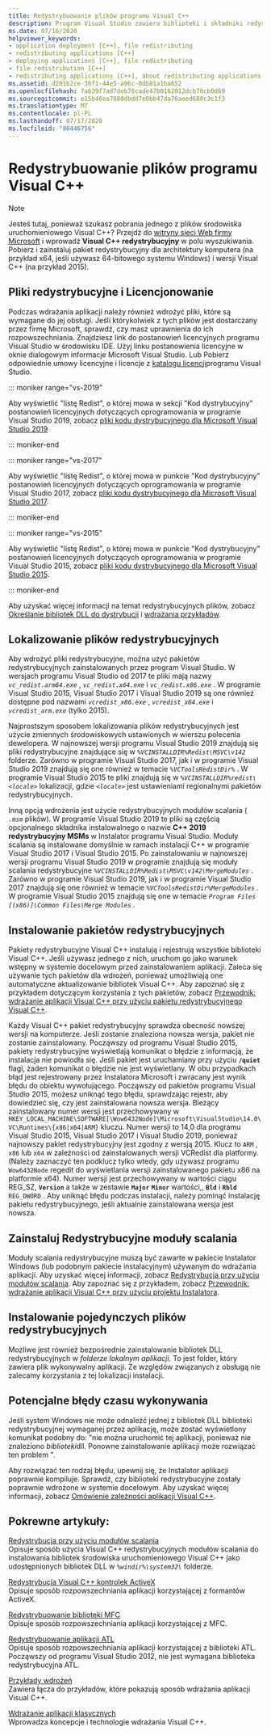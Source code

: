 ```yaml
---
title: Redystrybuowanie plików programu Visual C++
description: Program Visual Studio zawiera biblioteki i składniki redystrybucyjne, które można wdrożyć za pomocą aplikacji.
ms.date: 07/16/2020
helpviewer_keywords:
- application deployment [C++], file redistributing
- redistributing applications [C++]
- deploying applications [C++], file redistributing
- file redistribution [C++]
- redistributing applications [C++], about redistributing applications
ms.assetid: d201b2ce-36f1-44e5-a96c-0db81a1ba652
ms.openlocfilehash: 7a639f7ad7deb76cade47b0162012dcb70cb0d69
ms.sourcegitcommit: e15b46ea7888dbdd7e0bb47da76aeed680c3c1f3
ms.translationtype: MT
ms.contentlocale: pl-PL
ms.lasthandoff: 07/17/2020
ms.locfileid: "86446756"
---
```

# <a name="redistributing-visual-c-files"></a>Redystrybuowanie plików programu Visual C++

> [!NOTE]
> Jesteś tutaj, ponieważ szukasz pobrania jednego z plików środowiska uruchomieniowego Visual C++? Przejdź do [witryny sieci Web firmy Microsoft](https://www.microsoft.com/) i wprowadź **Visual C++ redystrybucyjny** w polu wyszukiwania. Pobierz i zainstaluj pakiet redystrybucyjny dla architektury komputera (na przykład x64, jeśli używasz 64-bitowego systemu Windows) i wersji Visual C++ (na przykład 2015).

## <a name="redistributable-files-and-licensing"></a>Pliki redystrybucyjne i Licencjonowanie

Podczas wdrażania aplikacji należy również wdrożyć pliki, które są wymagane do jej obsługi. Jeśli którykolwiek z tych plików jest dostarczany przez firmę Microsoft, sprawdź, czy masz uprawnienia do ich rozpowszechniania. Znajdziesz link do postanowień licencyjnych programu Visual Studio w środowisku IDE. Użyj linku postanowienia licencyjne w oknie dialogowym informacje Microsoft Visual Studio. Lub Pobierz odpowiednie umowy licencyjne i licencje z [katalogu licencji](https://visualstudio.microsoft.com/license-terms/)programu Visual Studio.

::: moniker range="vs-2019"

Aby wyświetlić "listę Redist", o której mowa w sekcji "Kod dystrybucyjny" postanowień licencyjnych dotyczących oprogramowania w programie Visual Studio 2019, zobacz [pliki kodu dystrybucyjnego dla Microsoft Visual Studio 2019](/visualstudio/releases/2019/redistribution#-distributable-code-files-for-visual-studio-2019)

::: moniker-end

::: moniker range="vs-2017"

Aby wyświetlić "listę Redist", o której mowa w punkcie "Kod dystrybucyjny" postanowień licencyjnych dotyczących oprogramowania w programie Visual Studio 2017, zobacz [pliki kodu dystrybucyjnego dla Microsoft Visual Studio 2017](/visualstudio/productinfo/2017-redistribution-vs#-distributable-code-files-for-visual-studio-2017).

::: moniker-end

::: moniker range="vs-2015"

Aby wyświetlić "listę Redist", o której mowa w punkcie "Kod dystrybucyjny" postanowień licencyjnych dotyczących oprogramowania w programie Visual Studio 2015, zobacz [pliki kodu dystrybucyjnego dla Microsoft Visual Studio 2015](/visualstudio/productinfo/2015-redistribution-vs#-distributable-code-files-for-visual-studio-2015).

::: moniker-end

Aby uzyskać więcej informacji na temat redystrybucyjnych plików, zobacz [Określanie bibliotek DLL do dystrybucji](determining-which-dlls-to-redistribute.md) i [wdrażania przykładów](deployment-examples.md).

## <a name="locate-the-redistributable-files"></a>Lokalizowanie plików redystrybucyjnych

Aby wdrożyć pliki redystrybucyjne, można użyć pakietów redystrybucyjnych zainstalowanych przez program Visual Studio. W wersjach programu Visual Studio od 2017 te pliki mają nazwy *`vc_redist.arm64.exe`* , *`vc_redist.x64.exe`* i *`vc_redist.x86.exe`* . W programie Visual Studio 2015, Visual Studio 2017 i Visual Studio 2019 są one również dostępne pod nazwami *`vcredist_x86.exe`* , *`vcredist_x64.exe`* i *`vcredist_arm.exe`* (tylko 2015).

Najprostszym sposobem lokalizowania plików redystrybucyjnych jest użycie zmiennych środowiskowych ustawionych w wierszu polecenia dewelopera. W najnowszej wersji programu Visual Studio 2019 znajdują się pliki redystrybucyjne znajdujące się w *`%VCINSTALLDIR%Redist\MSVC\v142`* folderze. Zarówno w programie Visual Studio 2017, jak i w programie Visual Studio 2019 znajdują się one również w temacie *`%VCToolsRedistDir%`* . W programie Visual Studio 2015 te pliki znajdują się w *`%VCINSTALLDIR%redist\<locale>`* lokalizacji, gdzie *`<locale>`* jest ustawieniami regionalnymi pakietów redystrybucyjnych.

Inną opcją wdrożenia jest użycie redystrybucyjnych modułów scalania ( *`.msm`* plików). W programie Visual Studio 2019 te pliki są częścią opcjonalnego składnika instalowalnego o nazwie **C++ 2019 redystrybucyjny MSMs** w Instalator programu Visual Studio. Moduły scalania są instalowane domyślnie w ramach instalacji C++ w programie Visual Studio 2017 i Visual Studio 2015. Po zainstalowaniu w najnowszej wersji programu Visual Studio 2019 w programie znajdują się moduły scalania redystrybucyjne *`%VCINSTALLDIR%Redist\MSVC\v142\MergeModules`* . Zarówno w programie Visual Studio 2019, jak i w programie Visual Studio 2017 znajdują się one również w temacie *`%VCToolsRedistDir%MergeModules`* . W programie Visual Studio 2015 znajdują się one w temacie *`Program Files [(x86)]\Common Files\Merge Modules`* .

## <a name="install-the-redistributable-packages"></a>Instalowanie pakietów redystrybucyjnych

Pakiety redystrybucyjne Visual C++ instalują i rejestrują wszystkie biblioteki Visual C++. Jeśli używasz jednego z nich, uruchom go jako warunek wstępny w systemie docelowym przed zainstalowaniem aplikacji. Zaleca się używanie tych pakietów dla wdrożeń, ponieważ umożliwiają one automatyczne aktualizowanie bibliotek Visual C++. Aby zapoznać się z przykładem dotyczącym korzystania z tych pakietów, zobacz [Przewodnik: wdrażanie aplikacji Visual C++ przy użyciu pakietu redystrybucyjnego Visual C++](deploying-visual-cpp-application-by-using-the-vcpp-redistributable-package.md).

Każdy Visual C++ pakiet redystrybucyjny sprawdza obecność nowszej wersji na komputerze. Jeśli zostanie znaleziona nowsza wersja, pakiet nie zostanie zainstalowany. Począwszy od programu Visual Studio 2015, pakiety redystrybucyjne wyświetlają komunikat o błędzie z informacją, że instalacja nie powiodła się. Jeśli pakiet jest uruchamiany przy użyciu **`/quiet`** flagi, żaden komunikat o błędzie nie jest wyświetlany. W obu przypadkach błąd jest rejestrowany przez Instalatora Microsoft i zwracany jest wynik błędu do obiektu wywołującego. Począwszy od pakietów programu Visual Studio 2015, możesz uniknąć tego błędu, sprawdzając rejestr, aby dowiedzieć się, czy jest zainstalowana nowsza wersja. Bieżący zainstalowany numer wersji jest przechowywany w `HKEY_LOCAL_MACHINE\SOFTWARE[\Wow6432Node]\Microsoft\VisualStudio\14.0\VC\Runtimes\{x86|x64|ARM}` kluczu. Numer wersji to 14,0 dla programu Visual Studio 2015, Visual Studio 2017 i Visual Studio 2019, ponieważ najnowszy pakiet redystrybucyjny jest zgodny z wersją 2015. Klucz to `ARM` , `x86` lub `x64` w zależności od zainstalowanych wersji VCRedist dla platformy. (Należy zaznaczyć ten podklucz tylko wtedy, gdy używasz programu `Wow6432Node` regedit do wyświetlania wersji zainstalowanego pakietu x86 na platformie x64). Numer wersji jest przechowywany w wartości ciągu REG_SZ, **`Version`** a także w zestawie **`Major`** **`Minor`** wartości,, **`Bld`** i **`Rbld`** `REG_DWORD` . Aby uniknąć błędu podczas instalacji, należy pominąć instalację pakietu redystrybucyjnego, jeśli aktualnie zainstalowana wersja jest nowsza.

## <a name="install-the-redistributable-merge-modules"></a>Zainstaluj Redystrybucyjne moduły scalania

Moduły scalania redystrybucyjne muszą być zawarte w pakiecie Instalator Windows (lub podobnym pakiecie instalacyjnym) używanym do wdrażania aplikacji. Aby uzyskać więcej informacji, zobacz [Redystrybucja przy użyciu modułów scalania](redistributing-components-by-using-merge-modules.md). Aby zapoznać się z przykładem, zobacz [Przewodnik: wdrażanie aplikacji Visual C++ przy użyciu projektu Instalatora](walkthrough-deploying-a-visual-cpp-application-by-using-a-setup-project.md).

## <a name="install-individual-redistributable-files"></a>Instalowanie pojedynczych plików redystrybucyjnych

Możliwe jest również bezpośrednie zainstalowanie bibliotek DLL redystrybucyjnych w *folderze lokalnym aplikacji*. To jest folder, który zawiera plik wykonywalny aplikacji. Ze względów związanych z obsługą nie zalecamy korzystania z tej lokalizacji instalacji.

## <a name="potential-run-time-errors"></a>Potencjalne błędy czasu wykonywania

Jeśli system Windows nie może odnaleźć jednej z bibliotek DLL biblioteki redystrybucyjnej wymaganej przez aplikację, może zostać wyświetlony komunikat podobny do: "nie można uruchomić tej aplikacji, ponieważ nie znaleziono *biblioteki*dll. Ponowne zainstalowanie aplikacji może rozwiązać ten problem ".

Aby rozwiązać ten rodzaj błędu, upewnij się, że Instalator aplikacji poprawnie kompiluje. Sprawdź, czy biblioteki redystrybucyjne zostały poprawnie wdrożone w systemie docelowym. Aby uzyskać więcej informacji, zobacz [Omówienie zależności aplikacji Visual C++](understanding-the-dependencies-of-a-visual-cpp-application.md).

## <a name="related-articles"></a>Pokrewne artykuły:

[Redystrybucja przy użyciu modułów scalania](redistributing-components-by-using-merge-modules.md)\
Opisuje sposób użycia Visual C++ redystrybucyjnych modułów scalania do instalowania bibliotek środowiska uruchomieniowego Visual C++ jako udostępnionych bibliotek DLL w *`%windir%\system32\`* folderze.

[Redystrybucja Visual C++ kontrolek ActiveX](redistributing-visual-cpp-activex-controls.md)\
Opisuje sposób rozpowszechniania aplikacji korzystającej z formantów ActiveX.

[Redystrybuowanie biblioteki MFC](redistributing-the-mfc-library.md)\
Opisuje sposób rozpowszechniania aplikacji korzystającej z MFC.

[Redystrybuowanie aplikacji ATL](redistributing-an-atl-application.md)\
Opisuje sposób rozpowszechniania aplikacji korzystającej z biblioteki ATL. Począwszy od programu Visual Studio 2012, nie jest wymagana biblioteka redystrybucyjna ATL.

[Przykłady wdrożeń](deployment-examples.md)\
Zawiera łącza do przykładów, które pokazują sposób wdrażania aplikacji Visual C++.

[Wdrażanie aplikacji klasycznych](deploying-native-desktop-applications-visual-cpp.md)\
Wprowadza koncepcje i technologie wdrażania Visual C++.

